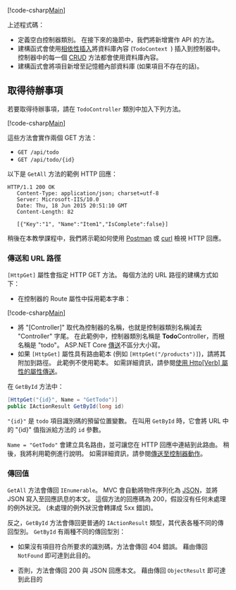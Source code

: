 [!code-csharp[Main](../../tutorials/first-web-api/sample/TodoApi/Controllers/TodoController2.cs?name=snippet_todo1)]

上述程式碼：

* 定義空白控制器類別。 在接下來的幾節中，我們將新增實作 API 的方法。
* 建構函式會使用[相依性插入](xref:fundamentals/dependency-injection)將資料庫內容 (`TodoContext `) 插入到控制器中。 控制器中的每一個 [CRUD](https://en.wikipedia.org/wiki/Create,_read,_update_and_delete) 方法都會使用資料庫內容。
* 建構函式會將項目新增至記憶體內部資料庫 (如果項目不存在的話)。

## <a name="getting-to-do-items"></a>取得待辦事項

若要取得待辦事項，請在 `TodoController` 類別中加入下列方法。

[!code-csharp[Main](../../tutorials/first-web-api/sample/TodoApi/Controllers/TodoController.cs?name=snippet_GetAll)]

這些方法會實作兩個 GET 方法：

* `GET /api/todo`
* `GET /api/todo/{id}`

以下是 `GetAll` 方法的範例 HTTP 回應：

```
HTTP/1.1 200 OK
   Content-Type: application/json; charset=utf-8
   Server: Microsoft-IIS/10.0
   Date: Thu, 18 Jun 2015 20:51:10 GMT
   Content-Length: 82

   [{"Key":"1", "Name":"Item1","IsComplete":false}]
   ```

稍後在本教學課程中，我們將示範如何使用 [Postman](https://www.getpostman.com/) 或 [curl](https://developer.apple.com/legacy/library/documentation/Darwin/Reference/ManPages/man1/curl.1.html) 檢視 HTTP 回應。

### <a name="routing-and-url-paths"></a>傳送和 URL 路徑

`[HttpGet]` 屬性會指定 HTTP GET 方法。 每個方法的 URL 路徑的建構方式如下：

* 在控制器的 Route 屬性中採用範本字串：

[!code-csharp[Main](../../tutorials/first-web-api/sample/TodoApi/Controllers/TodoController.cs?name=TodoController&highlight=3)]

* 將 "[Controller]" 取代為控制器的名稱，也就是控制器類別名稱減去 "Controller" 字尾。 在此範例中，控制器類別名稱是 **Todo**Controller，而根名稱是 "todo"。 ASP.NET Core [傳送](xref:mvc/controllers/routing)不區分大小寫。
* 如果 `[HttpGet]` 屬性具有路由範本 (例如 `[HttpGet("/products")]`)，請將其附加到路徑。 此範例不使用範本。 如需詳細資訊，請參閱[使用 Http[Verb] 屬性的屬性傳送](xref:mvc/controllers/routing#attribute-routing-with-httpverb-attributes)。

在 `GetById` 方法中：

```csharp
[HttpGet("{id}", Name = "GetTodo")]
public IActionResult GetById(long id)
```

`"{id}"` 是 `todo` 項目識別碼的預留位置變數。 在叫用 `GetById` 時，它會將 URL 中的 "{id}" 值指派給方法的 `id` 參數。

`Name = "GetTodo"` 會建立具名路由，並可讓您在 HTTP 回應中連結到此路由。 稍後，我將利用範例進行說明。 如需詳細資訊，請參閱[傳送至控制器動作](xref:mvc/controllers/routing)。

### <a name="return-values"></a>傳回值

`GetAll` 方法會傳回 `IEnumerable`。 MVC 會自動將物件序列化為 [JSON](http://www.json.org/)，並將 JSON 寫入至回應訊息的本文。 這個方法的回應碼為 200，假設沒有任何未處理的例外狀況。 (未處理的例外狀況會轉譯成 5xx 錯誤)。

反之，`GetById` 方法會傳回更普通的 `IActionResult` 類型，其代表各種不同的傳回型別。 `GetById` 有兩種不同的傳回型別：

* 如果沒有項目符合所要求的識別碼，方法會傳回 404 錯誤。  藉由傳回 `NotFound` 即可達到此目的。

* 否則，方法會傳回 200 與 JSON 回應本文。 藉由傳回 `ObjectResult` 即可達到此目的
